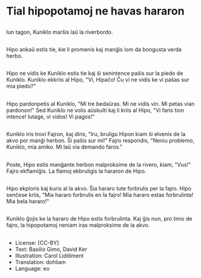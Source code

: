 # Tial hipopotamoj ne havas hararon

##
Iun tagon, Kuniklo marŝis laŭ la riverbordo.

##
Hipo ankaŭ estis tie, kie li promenis kaj manĝis iom da bongusta verda herbo.

##
Hipo ne vidis ke Kuniklo estis tie kaj ŝi senintence paŝis sur la piedo de Kuniklo. Kuniklo ekkriis al Hipo, "Vi, Hipaĉo! Ĉu vi ne vidis ke vi paŝas sur mia piedo?"

##
Hipo pardonpetis al Kuniklo, "Mi tre bedaŭras. Mi ne vidis vin. Mi petas vian pardonon!" Sed Kuniklo ne volis aŭskulti kaj li kriis al Hipo, "Vi faris tion intence! Iutage, vi vidos! Vi pagos!"

##
Kuniklo iris trovi Fajron, kaj diris, "Iru, bruligu Hipon kiam ŝi elvenis de la akvo por manĝi herbon. Ŝi paŝis sur mi!" Fajro respondis, "Neniu problemo, Kuniklo, mia amiko. Mi laŭ via demando faros."

##
Poste, Hipo estis manĝante herbon malproksime de la rivero, kiam, "Vus!" Fajro ekflamiĝis. La flamoj ekbruligis la hararon de Hipo.

##
Hipo ekploris kaj kuris al la akvo. Ŝia hararo tute forbrulis per la fajro. Hipo senĉese kriis, "Mia hararo forbrulis en la fajro! Mia hararo estas forbrulinta! Mia bela hararo!"

##
Kuniklo ĝojis ke la hararo de Hipo estis forbrulinta. Kaj ĝis nun, pro timo de fajro, la hipopotamoj neniam iras malproksime de la akvo.

##
* License: [CC-BY]
* Text: Basilio Gimo, David Ker
* Illustration: Carol Liddiment
* Translation: dohliam
* Language: eo
